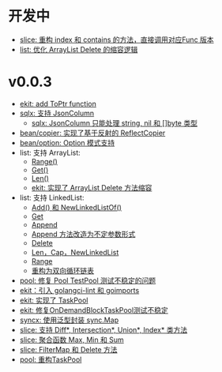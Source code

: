 # 开发中
- [slice: 重构 index 和 contains 的方法，直接调用对应Func 版本](https://github.com/gotomicro/ekit/pull/87)
- [list: 优化 ArrayList Delete 的缩容逻辑](https://github.com/gotomicro/ekit/pull/88)
# v0.0.3
- [ekit: add ToPtr function](https://github.com/gotomicro/ekit/pull/6)
- [sqlx: 支持 JsonColumn](https://github.com/gotomicro/ekit/pull/7)
  - [sqlx: JsonColumn 只能处理 string, nil 和 []byte 类型](https://github.com/gotomicro/ekit/pull/66)
- [bean/copier: 实现了基于反射的 ReflectCopier](https://github.com/gotomicro/ekit/pull/47)
- [bean/option: Option 模式支持](https://github.com/gotomicro/ekit/pull/78)
- list: 支持 ArrayList:
  - [Range()](https://github.com/gotomicro/ekit/pull/12)
  - [Get()](https://github.com/gotomicro/ekit/pull/18)
  - [Len()](https://github.com/gotomicro/ekit/pull/18)
  - [ekit: 实现了 ArrayList Delete 方法缩容](https://github.com/gotomicro/ekit/pull/63)
- list: 支持 LinkedList:
  - [Add() 和 NewLinkedListOf()](https://github.com/gotomicro/ekit/pull/26)
  - [Get](https://github.com/gotomicro/ekit/pull/31)
  - [Append](https://github.com/gotomicro/ekit/pull/34)
  - [Append 方法改造为不定参数形式](https://github.com/gotomicro/ekit/pull/58)
  - [Delete](https://github.com/gotomicro/ekit/pull/38)
  - [Len，Cap，NewLinkedList](https://github.com/gotomicro/ekit/pull/51)
  - [Range](https://github.com/gotomicro/ekit/pull/46)
  - [重构为双向循环链表](https://github.com/gotomicro/ekit/pull/73)
- [pool: 修复 Pool TestPool 测试不稳定的问题](https://github.com/gotomicro/ekit/pull/40)
- [ekit：引入 golangci-lint 和 goimports](https://github.com/gotomicro/ekit/pull/54)
- [ekit: 实现了 TaskPool](https://github.com/gotomicro/ekit/pull/57)
- [ekit: 修复OnDemandBlockTaskPool测试不稳定](https://github.com/gotomicro/ekit/pull/70)
- [syncx: 使用泛型封装 sync.Map](https://github.com/gotomicro/ekit/pull/79)
- [slice: 支持 Diff*, Intersection*, Union*, Index* 类方法](https://github.com/gotomicro/ekit/pull/83)
- [slice: 聚合函数 Max, Min 和 Sum](https://github.com/gotomicro/ekit/pull/82)
- [slice: FilterMap 和 Delete 方法](https://github.com/gotomicro/ekit/pull/91)
- [pool: 重构TaskPool](https://github.com/gotomicro/ekit/pull/93)